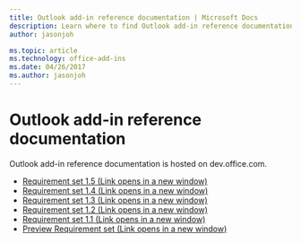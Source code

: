 ```yaml
---
title: Outlook add-in reference documentation | Microsoft Docs
description: Learn where to find Outlook add-in reference documentation.
author: jasonjoh

ms.topic: article
ms.technology: office-add-ins
ms.date: 04/26/2017
ms.author: jasonjoh
---
```


# Outlook add-in reference documentation

Outlook add-in reference documentation is hosted on dev.office.com.

- <a href="https://dev.office.com/reference/add-ins/outlook/1.5/index?product=outlook&version=v1.5" target="_blank">Requirement set 1.5 (Link opens in a new window)</a>
- <a href="https://dev.office.com/reference/add-ins/outlook/1.4/index?product=outlook&version=v1.4" target="_blank">Requirement set 1.4 (Link opens in a new window)</a>
- <a href="https://dev.office.com/reference/add-ins/outlook/1.3/index?product=outlook&version=v1.3" target="_blank">Requirement set 1.3 (Link opens in a new window)</a>
- <a href="https://dev.office.com/reference/add-ins/outlook/1.2/index?product=outlook&version=v1.2" target="_blank">Requirement set 1.2 (Link opens in a new window)</a>
- <a href="https://dev.office.com/reference/add-ins/outlook/1.1/index?product=outlook&version=v1.1" target="_blank">Requirement set 1.1 (Link opens in a new window)</a>
- <a href="https://dev.office.com/reference/add-ins/outlook/preview/index?product=outlook&version=preview" target="_blank">Preview Requirement set (Link opens in a new window)</a>